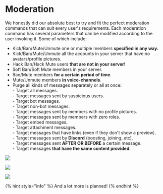 # Moderation



We honestly did our absolute best to try and fit the perfect moderation commands that can suit every user's requirements. Each moderation command has several parameters that can be modified according to the user invoking it. Some of which include:

* Kick/Ban/Mute/Unmute one or multiple members **specified in any way.**
* Kick/Ban/Mute/Unmute all the accounts in your server that have no avatars/profile pictures.
* Hack Ban/Hack Mute users **that are not in your server**!
* Soft Ban/Soft Mute members in your server.
* Ban/Mute members **for a certain period of time**.
* Mute/Unmute members **in voice-channels**.
* Purge all kinds of messages separately or all at once:\
  \- Target all messages.\
  \- Target messages sent by suspicious users.\
  \- Target bot messages.\
  \- Target non-bot messages.\
  \- Target messages sent by members with no profile pictures.\
  \- Target messages sent by members with zero roles.\
  \- Target embed messages.\
  \- Target attachment messages.\
  \- Target messages that have links (even if they don't show a preview).\
  \-  Target messages sent by **Discord** (boosting, joining..etc).\
  \- Target messages sent **AFTER OR BEFORE** a certain message.\
  \- Target messages **that have the same content provided**.

![](broken-reference)

![](broken-reference)

![](broken-reference)

{% hint style="info" %}
And a lot more is planned!
{% endhint %}
